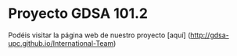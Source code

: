 # Proyecto GDSA 101.2

Podéis visitar la página web de nuestro proyecto [aquí] (http://gdsa-upc.github.io/International-Team) 
